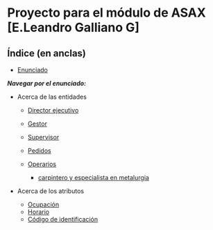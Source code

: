 # Proyecto para el módulo de ASAX [E.Leandro Galliano G]

## Índice (en anclas)

* [Enunciado](#enun)

___Navegar por el enunciado:___
 
* Acerca de las entidades

	* [Director ejecutivo](#x)
	* [Gestor](#g)
	* [Supervisor](#z)
	* [Pedidos](#p)
	* [Operarios](#o)

		* [carpintero y especialista en metalurgia](#cm)

* Acerca de los atributos

	* [Ocupación](#ocu)
	* [Horario](#hor)
	* [Código de identificación](#cid)
